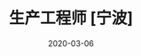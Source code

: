 ---
title: "生产工程师 [宁波]"
date: 2020-03-06
wages: "3k-5k"
type: "在校/应届"
education: "大专"
leader: "张先生"
position: "HR"
jobtype: 4 #生产制造
desc:
  1: "1、负责太阳能灯具或小电器的采购测试工作。"
  2: "2、编制详尽的测试报告"
resdesc:
   1: "1、有3-5年相关产品的检验测试工作，或应届理工类本科毕业生。"
   2: "2、逻辑思维能力强，工作细致，学习能力强。"
   3: "3、接受应届生。"
---